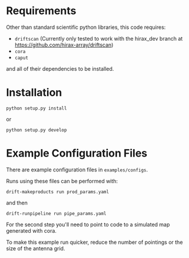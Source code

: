 # Requirements

Other than standard scientific python libraries, this code requires:

- `driftscan` (Currently only tested to work with the hirax_dev branch at https://github.com/hirax-array/driftscan)
- `cora`
- `caput`

and all of their dependencies to be installed.

# Installation

`python setup.py install`

or

`python setup.py develop`

# Example Configuration Files

There are example configuration files in `examples/configs`.

Runs using these files can be performed with:

`drift-makeproducts run prod_params.yaml` 

and then

`drift-runpipeline run pipe_params.yaml`

For the second step you'll need to point to code to a simulated map generated with cora.

To make this example run quicker, reduce the number of pointings or the size of the antenna grid.
